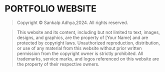 # PORTFOLIO WEBSITE

> Copyright © Sankalp Adhya,2024. All rights reserved.

> This website and its content, including but not limited to text, images, designs, and graphics, are the property of [Your Name] and are protected by copyright laws. Unauthorized reproduction, distribution, or use of any material from this website without prior written permission from the copyright owner is strictly prohibited. All trademarks, service marks, and logos referenced on this website are the property of their respective owners.
